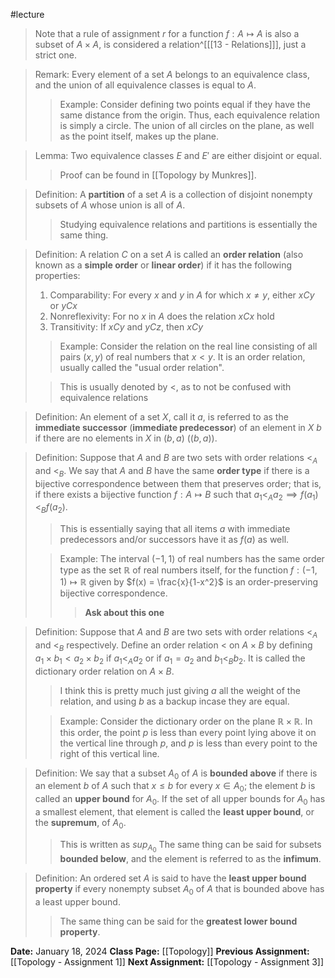 #lecture 
>Note that a rule of assignment $r$ for a function $f: A \mapsto A$ is also a subset of $A \times A$, is considered a relation^[[[13 - Relations]]], just a strict one.

>Remark: Every element of a set $A$ belongs to an equivalence class, and the union of all equivalence classes is equal to $A$.
>>Example: Consider defining two points equal if they have the same distance from the origin. Thus, each equivalence relation is simply a circle. The union of all circles on the plane, as well as the point itself, makes up the plane. 

>Lemma: Two equivalence classes $E$ and $E'$ are either disjoint or equal.
>>Proof can be found in [[Topology by Munkres]].

>Definition: A **partition** of a set $A$ is a collection of disjoint nonempty subsets of $A$ whose union is all of $A$.
>>Studying equivalence relations and partitions is essentially the same thing. 

>Definition: A relation $C$ on a set $A$ is called an **order relation** (also known as a **simple order** or **linear order**) if it has the following properties:
>1. Comparability: For every $x$ and $y$ in $A$ for which $x \neq y$, either $xCy$ or $yCx$
>2. Nonreflexivity: For no $x$ in $A$ does the relation $xCx$ hold
>3. Transitivity: If $xCy$ and $yCz$, then $xCy$
>>Example: Consider the relation on the real line consisting of all pairs $(x,y)$ of real numbers that $x < y$. It is an order relation, usually called the "usual order relation".
>
>>This is usually denoted by $<$, as to not be confused with equivalence relations

>Definition: An element of a set $X$, call it $a$, is referred to as the **immediate successor** (**immediate predecessor**) of an element in $X$ $b$ if there are no elements in $X$ in $(b,a)$ ($(b,a)$).

>Definition: Suppose that $A$ and $B$ are two sets with order relations $<_A$ and $<_B$. We say that $A$ and $B$ have the same **order type** if there is a bijective correspondence between them that preserves order; that is, if there exists a bijective function $f: A \mapsto B$ such that $a_1 <_A a_2 \implies f(a_1) <_B f(a_2)$. 
>>This is essentially saying that all items $a$ with immediate predecessors and/or successors have it as $f(a)$ as well.
>
>>Example: The interval $(-1,1)$ of real numbers has the same order type as the set $\mathbb{R}$ of real numbers itself, for the function $f: (-1,1) \mapsto \mathbb{R}$ given by $f(x) = \frac{x}{1-x^2}$ is an order-preserving bijective correspondence.
>>>**Ask about this one**

>Definition: Suppose that $A$ and $B$ are two sets with order relations $<_A$ and $<_B$ respectively. Define an order relation $<$ on $A \times B$ by defining $a_1 \times b_1 < a_2 \times b_2$ if $a_1 <_A a_2$ or if $a_1 = a_2$ and $b_1 <_B b_2$. It is called the dictionary order relation on $A \times B$. 
>>I think this is pretty much just giving $a$ all the weight of the relation, and using $b$ as a backup incase they are equal. 
>
>>Example: Consider the dictionary order on the plane $\mathbb{R} \times \mathbb{R}$. In this order, the point $p$ is less than every point lying above it on the vertical line through $p$, and $p$ is less than every point to the right of this vertical line. 

>Definition: We say that a subset $A_0$ of $A$ is **bounded above** if there is an element $b$ of $A$ such that $x \leq b$ for every $x \in A_0$; the element $b$ is called an **upper bound** for $A_0$. If the set of all upper bounds for $A_0$ has a smallest element, that element is called the **least upper bound**, or the **supremum**, of $A_0$.
>>This is written as $sup_{A_0}$ 
>>The same thing can be said for subsets **bounded below**, and the element is referred to as the **infimum**.

>Definition: An ordered set $A$ is said to have the **least upper bound property** if every nonempty subset $A_0$ of $A$ that is bounded above has a least upper bound.
>>The same thing can be said for the **greatest lower bound property**.

**Date:** January 18, 2024
**Class Page:** [[Topology]]
**Previous Assignment:** [[Topology - Assignment 1]]
**Next Assignment:** [[Topology - Assignment 3]]
